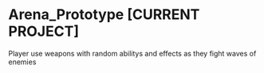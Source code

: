 # Arena_Prototype [CURRENT PROJECT]

 Player use weapons with random abilitys and effects as they fight waves of enemies
